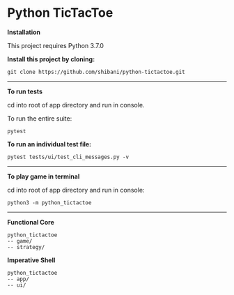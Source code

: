 # Python TicTacToe

**Installation**  

This project requires Python 3.7.0  

**Install this project by cloning:**  
```
git clone https://github.com/shibani/python-tictactoe.git
```
___

**To run tests**

cd into root of app directory and run in console.

To run the entire suite:

```
pytest 
```

**To run an individual test file:**
```
pytest tests/ui/test_cli_messages.py -v
```
___ 

**To play game in terminal**

cd into root of app directory and run in console:  

```
python3 -m python_tictactoe
```
___

**Functional Core**

```
python_tictactoe
-- game/  
-- strategy/  
```

**Imperative Shell**
```
python_tictactoe
-- app/  
-- ui/  
``` 
